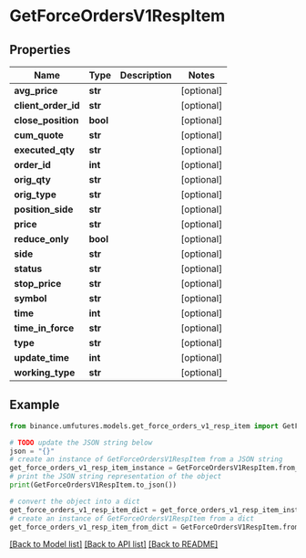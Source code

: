 # GetForceOrdersV1RespItem


## Properties

Name | Type | Description | Notes
------------ | ------------- | ------------- | -------------
**avg_price** | **str** |  | [optional] 
**client_order_id** | **str** |  | [optional] 
**close_position** | **bool** |  | [optional] 
**cum_quote** | **str** |  | [optional] 
**executed_qty** | **str** |  | [optional] 
**order_id** | **int** |  | [optional] 
**orig_qty** | **str** |  | [optional] 
**orig_type** | **str** |  | [optional] 
**position_side** | **str** |  | [optional] 
**price** | **str** |  | [optional] 
**reduce_only** | **bool** |  | [optional] 
**side** | **str** |  | [optional] 
**status** | **str** |  | [optional] 
**stop_price** | **str** |  | [optional] 
**symbol** | **str** |  | [optional] 
**time** | **int** |  | [optional] 
**time_in_force** | **str** |  | [optional] 
**type** | **str** |  | [optional] 
**update_time** | **int** |  | [optional] 
**working_type** | **str** |  | [optional] 

## Example

```python
from binance.umfutures.models.get_force_orders_v1_resp_item import GetForceOrdersV1RespItem

# TODO update the JSON string below
json = "{}"
# create an instance of GetForceOrdersV1RespItem from a JSON string
get_force_orders_v1_resp_item_instance = GetForceOrdersV1RespItem.from_json(json)
# print the JSON string representation of the object
print(GetForceOrdersV1RespItem.to_json())

# convert the object into a dict
get_force_orders_v1_resp_item_dict = get_force_orders_v1_resp_item_instance.to_dict()
# create an instance of GetForceOrdersV1RespItem from a dict
get_force_orders_v1_resp_item_from_dict = GetForceOrdersV1RespItem.from_dict(get_force_orders_v1_resp_item_dict)
```
[[Back to Model list]](../README.md#documentation-for-models) [[Back to API list]](../README.md#documentation-for-api-endpoints) [[Back to README]](../README.md)


